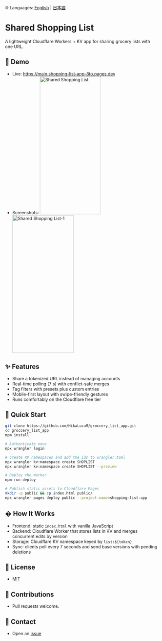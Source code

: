 🌐 Languages: [English](README.md) | [日本語](README.ja.md)

# Shared Shopping List

A lightweight Cloudflare Workers + KV app for sharing grocery lists with one URL.

## 🌟 Demo

- Live: https://main.shopping-list-app-8to.pages.dev
- Screenshots:
  <img width="200" height="450" alt="Shared Shopping List" src="https://github.com/user-attachments/assets/8425f181-ce51-444b-9ff4-3b9fd5d83b4f" />
  <img width="200" height="450" alt="Shared Shopping List-1" src="https://github.com/user-attachments/assets/59eab371-ef72-4f7a-bfd2-63f6bab7d8db" />

## ✨ Features

- Share a tokenized URL instead of managing accounts
- Real-time polling (7 s) with conflict-safe merges
- Tag filters with presets plus custom entries
- Mobile-first layout with swipe-friendly gestures
- Runs comfortably on the Cloudflare free tier

## 🚀 Quick Start

```bash
git clone https://github.com/HikaLucaM/groccery_list_app.git
cd groccery_list_app
npm install

# Authenticate once
npx wrangler login

# Create KV namespaces and add the ids to wrangler.toml
npx wrangler kv:namespace create SHOPLIST
npx wrangler kv:namespace create SHOPLIST --preview

# Deploy the Worker
npm run deploy

# Publish static assets to Cloudflare Pages
mkdir -p public && cp index.html public/
npx wrangler pages deploy public --project-name=shopping-list-app
```

## �️ How It Works

- Frontend: static `index.html` with vanilla JavaScript
- Backend: Cloudflare Worker that stores lists in KV and merges concurrent edits by version
- Storage: Cloudflare KV namespace keyed by `list:${token}`
- Sync: clients poll every 7 seconds and send base versions with pending deletions

## 📄 License

- [MIT](LICENSE)

## 🤝 Contributions

- Pull requests welcome.

## 📮 Contact

- Open an [issue](https://github.com/HikaLucaM/groccery_list_app/issues)
